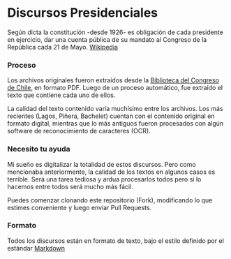 # Discursos Presidenciales

Según dicta la constitución -desde 1926- es obligación de cada presidente en ejercicio, dar una cuenta pública de su mandato al Congreso de la República cada 21 de Mayo. [Wikipedia](https://es.wikipedia.org/wiki/Discurso_del_21_de_mayo)


### Proceso

Los archivos originales fueron extraídos desde la [Biblioteca del Congreso de Chile](http://www.bcn.cl/historiapolitica/mensajes_presidenciales), en formato PDF. Luego de un proceso automático, fue extraído el texto que contiene cada uno de ellos.

La calidad del texto contenido varía muchísimo entre los archivos. Los más recientes (Lagos, Piñera, Bachelet) cuentan con el contenido original en formato digital, mientras que lo más antiguos fueron procesados con algún software de reconocimiento de caracteres (OCR).

### Necesito tu ayuda

Mi sueño es digitalizar la totalidad de estos discursos. Pero como mencionaba anteriormente, la calidad de los textos en algunos casos es terrible. Será una tarea tediosa y ardua procesarlos todos pero si lo hacemos entre todos será mucho más fácil.

Puedes comenzar clonando este repositorio (Fork), modificando lo que estimes conveniente y luego enviar Pull Requests.

### Formato

Todos los discursos están en formato de texto, bajo el estilo definido por el estándar [Markdown](https://es.wikipedia.org/wiki/Markdown)

